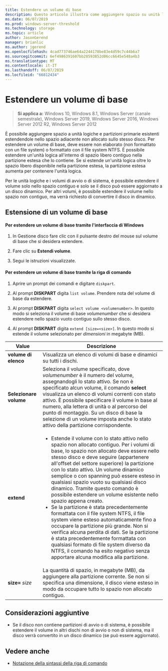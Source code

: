 ```yaml
---
title: Estendere un volume di base
description: Questo articolo illustra come aggiungere spazio su unità logiche e primarie estendendo un volume di base
ms.date: 06/07/2019
ms.prod: windows-server-threshold
ms.technology: storage
ms.topic: article
author: JasonGerend
manager: brianlic
ms.author: jgerend
ms.openlocfilehash: 4cad773746ae64a2244178be83e4d59c7c44b6a7
ms.sourcegitcommit: 6ef4986391607bb28593852d06cc6645e548a4b3
ms.translationtype: MT
ms.contentlocale: it-IT
ms.lasthandoff: 06/07/2019
ms.locfileid: "66812434"
---
```

# <a name="extend-a-basic-volume"></a>Estendere un volume di base

> **Si applica a:** Windows 10, Windows 8.1, Windows Server (canale semestrale), Windows Server 2019, Windows Server 2016, Windows Server 2012 R2, Windows Server 2012

È possibile aggiungere spazio a unità logiche e partizioni primarie esistenti estendendole nello spazio adiacente non allocato sullo stesso disco. Per estendere un volume di base, deve essere non elaborato (non formattato con un file system) o formattato con il file system NTFS. È possibile estendere un'unità logica all'interno di spazio libero contiguo nella partizione estesa che lo contiene. Se si estende un'unità logica oltre lo spazio libero disponibile nella partizione estesa, la partizione estesa aumenta per contenere l'unità logica.

Per le unità logiche e i volumi di avvio o di sistema, è possibile estendere il volume solo nello spazio contiguo e solo se il disco può essere aggiornato a un disco dinamico. Per altri volumi, è possibile estendere il volume nello spazio non contiguo, ma verrà richiesto di convertire il disco in dinamico.

## <a name="extending-a-basic-volume"></a>Estensione di un volume di base

#### <a name="to-extend-a-basic-volume-using-the-windows-interface"></a>Per estendere un volume di base tramite l'interfaccia di Windows

1. In Gestione disco fare clic con il pulsante destro del mouse sul volume di base che si desidera estendere.

2. Fare clic su **Estendi volume**.

3. Segui le istruzioni visualizzate.

#### <a name="to-extend-a-basic-volume-using-a-command-line"></a>Per estendere un volume di base tramite la riga di comando

1. Aprire un prompt dei comandi e digitare `diskpart`.

2. Al prompt **DISKPART** digita `list volume`. Prendere nota del volume di base da estendere.

3. Al prompt **DISKPART** digita `select volume <volumenumber>`. In questo modo si seleziona il volume di base *volumenumber* che si desidera estendere nello spazio vuoto contiguo sullo stesso disco.

4. Al prompt **DISKPART** digita `extend [size=<size>]`. In questo modo si estende il volume selezionato per *dimensioni* in megabyte (MB).

| Value | Descrizione |
| --- | --- |
| **volume di elenco** | Visualizza un elenco di volumi di base e dinamici su tutti i dischi. |
| **Selezionare volume** | Seleziona il volume specificato, dove <em>volumenumber</em> è il numero del volume, assegnandogli lo stato attivo. Se non è specificato alcun volume, il comando **select** visualizza un elenco di volumi correnti con stato attivo. È possibile specificare il volume in base al numero, alla lettera di unità o al percorso del punto di montaggio. Su un disco di base la selezione di un volume imposta anche lo stato attivo della partizione corrispondente. |
| **extend** | <ul><li>Estende il volume con lo stato attivo nello spazio non allocato contiguo. Per i volumi di base, lo spazio non allocato deve essere nello stesso disco e deve seguire (appartenere all'offset del settore superiore) la partizione con lo stato attivo. Un volume dinamico semplice o con spanning può essere esteso in qualsiasi spazio vuoto su qualsiasi disco dinamico. Tramite questo comando è possibile estendere un volume esistente nello spazio appena creato.</li ><li>Se la partizione è stata precedentemente formattata con il file system NTFS, il file system viene esteso automaticamente fino a occupare la partizione più grande. Non si verifica alcuna perdita di dati. Se la partizione è stata precedentemente formattata con qualsiasi formato di file system diverso da NTFS, il comando ha esito negativo senza apportare alcuna modifica alla partizione.</li></ul> |
| **size=** <em>size</em> | La quantità di spazio, in megabyte (MB), da aggiungere alla partizione corrente. Se non si specifica una dimensione, il disco viene esteso in modo da occupare tutto lo spazio non allocato contiguo. |

## <a name="additional-considerations"></a>Considerazioni aggiuntive

-   Se il disco non contiene partizioni di avvio o di sistema, è possibile estendere il volume in altri dischi non di avvio o non di sistema, ma il disco verrà convertito in un disco dinamico (se può essere aggiornato).

## <a name="see-also"></a>Vedere anche

-   [Notazione della sintassi della riga di comando](https://technet.microsoft.com/library/cc742449(v=ws.11).aspx)
